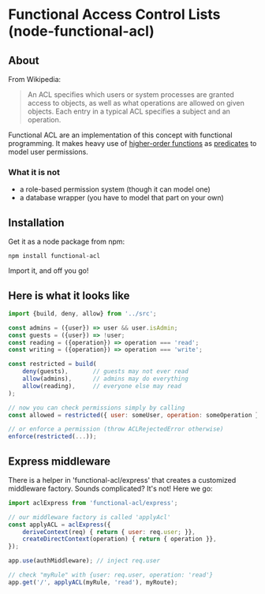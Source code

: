 # Functional Access Control Lists (node-functional-acl)

## About 

From Wikipedia:

>  An ACL specifies which users or system processes are granted access to objects, as well as what operations are allowed on given objects. Each entry in a typical ACL specifies a subject and an operation.

Functional ACL are an implementation of this concept with functional programming. It makes heavy use of [higher-order functions](https://en.wikipedia.org/wiki/Higher-order_function) as [predicates](https://en.wikipedia.org/wiki/Predicate_(mathematical_logic)) to model user permissions.

### What it is not

* a role-based permission system (though it can model one)
* a database wrapper (you have to model that part on your own)

## Installation

Get it as a node package from npm:

    npm install functional-acl

Import it, and off you go!

## Here is what it looks like 

```javascript 
import {build, deny, allow} from '../src';

const admins = ({user}) => user && user.isAdmin;
const guests = ({user}) => !user;
const reading = ({operation}) => operation === 'read';
const writing = ({operation}) => operation === 'write';

const restricted = build(
    deny(guests),       // guests may not ever read
    allow(admins),      // admins may do everything
    allow(reading),     // everyone else may read
);

// now you can check permissions simply by calling
const allowed = restricted({ user: someUser, operation: someOperation });

// or enforce a permission (throw ACLRejectedError otherwise)
enforce(restricted(...));
```

## Express middleware

There is a helper in 'functional-acl/express' that creates a customized middleware factory. Sounds complicated? It's not! Here we go:

```javascript
import aclExpress from 'functional-acl/express';

// our middleware factory is called 'applyAcl'
const applyACL = aclExpress({
    deriveContext(req) { return { user: req.user; }},
    createDirectContext(operation) { return { operation }},
});

app.use(authMiddleware); // inject req.user

// check "myRule" with {user: req.user, operation: 'read'}
app.get('/', applyACL(myRule, 'read'), myRoute);
```